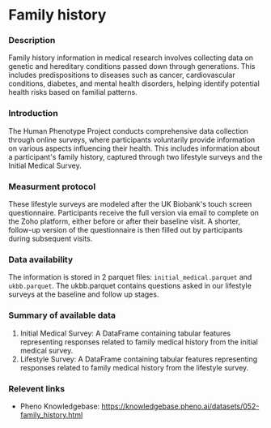 # Family history

### Description 

Family history information in medical research involves collecting data on genetic and hereditary conditions passed down through generations. This includes predispositions to diseases such as cancer, cardiovascular conditions, diabetes, and mental health disorders, helping identify potential health risks based on familial patterns.

### Introduction

The Human Phenotype Project conducts comprehensive data collection through online surveys, where participants voluntarily provide information on various aspects influencing their health. This includes information about a participant's family history, captured through two lifestyle surveys and the Initial Medical Survey.

### Measurment protocol 
<!-- long measurment protocol for the data browser -->
These lifestyle surveys are modeled after the UK Biobank's touch screen questionnaire. Participants receive the full version via email to complete on the Zoho platform, either before or after their baseline visit. A shorter, follow-up version of the questionnaire is then filled out by participants during subsequent visits. 

### Data availability 
<!-- for the example notebooks -->
The information is stored in 2 parquet files:  `initial_medical.parquet` and `ukbb.parquet`. The ukbb.parquet contains questions asked in our lifestyle surveys at the baseline and follow up stages.

### Summary of available data 
<!-- for the data browser -->
1. Initial Medical Survey: A DataFrame containing tabular features representing responses related to family medical history from the initial medical survey.
2. Lifestyle Survey: A DataFrame containing tabular features representing responses related to family medical history from the lifestyle survey.

### Relevent links

* Pheno Knowledgebase: https://knowledgebase.pheno.ai/datasets/052-family_history.html
